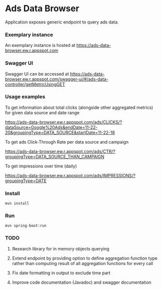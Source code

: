 # Ads Data Browser

Application exposes generic endpoint to query ads data.

### Exemplary instance
An exemplary instance is hosted at https://ads-data-browser.ew.r.appspot.com

### Swagger UI
Swagger UI can be accessed at https://ads-data-browser.ew.r.appspot.com/swagger-ui/#/ads-data-controller/getMetricUsingGET

### Usage examples

To get information about total clicks (alongside other aggregated metrics) for given data source and date range

https://ads-data-browser.ew.r.appspot.com/ads/CLICKS/?dataSource=Google%20Ads&endDate=11-22-20&groupingType=DATA_SOURCE&startDate=11-22-18

To get ads Click-Through Rate per data source and campaign 

https://ads-data-browser.ew.r.appspot.com/ads/CTR/?groupingType=DATA_SOURCE_THAN_CAMPAIGN

To get impressions over time (daily)

https://ads-data-browser.ew.r.appspot.com/ads/IMPRESSIONS/?groupingType=DATE

### Install
```mvn install```

### Run
```mvn spring-boot:run```

### TODO
1. Research library for in memory objects querying
2. Extend endpoint by providing option to define aggregation function type rather than 
   computing result of all aggregation functions for every call
   
3. Fix date formatting in output to exclude time part
4. Improve code documentation (Javadoc) and swagger documentation